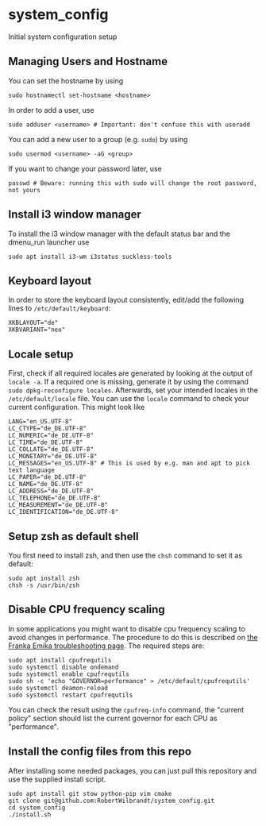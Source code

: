 # system_config
Initial system configuration setup

## Managing Users and Hostname

You can set the hostname by using

```console
sudo hostnamectl set-hostname <hostname>
```

In order to add a user, use

```console
sudo adduser <username> # Important: don't confuse this with useradd
```

You can add a new user to a group (e.g. ```sudo```) by using

```console
sudo usermod <username> -aG <group>
```

If you want to change your password later, use

```console
passwd # Beware: running this with sudo will change the root password, not yours
```

## Install i3 window manager

To install the i3 window manager with the default status bar and the dmenu_run launcher use

```console
sudo apt install i3-wm i3status suckless-tools
```

## Keyboard layout

In order to store the keyboard layout consistently, edit/add the following lines to ```/etc/default/keyboard```:

```console
XKBLAYOUT="de"
XKBVARIANT="neo"
```

## Locale setup

First, check if all required locales are generated by looking at the output of ```locale -a```. If a required one is missing, generate it by using the command ```sudo dpkg-reconfigure locales```. Afterwards, set your intended locales in the ```/etc/default/locale``` file. You can use the ```locale``` command to check your current configuration. This might look like

```console
LANG="en_US.UTF-8"
LC_CTYPE="de_DE.UTF-8"
LC_NUMERIC="de_DE.UTF-8"
LC_TIME="de_DE.UTF-8"
LC_COLLATE="de_DE.UTF-8"
LC_MONETARY="de_DE.UTF-8"
LC_MESSAGES="en_US.UTF-8" # This is used by e.g. man and apt to pick text language
LC_PAPER="de_DE.UTF-8"
LC_NAME="de_DE.UTF-8"
LC_ADDRESS="de_DE.UTF-8"
LC_TELEPHONE="de_DE.UTF-8"
LC_MEASUREMENT="de_DE.UTF-8"
LC_IDENTIFICATION="de_DE.UTF-8"
```

## Setup zsh as default shell

You first need to install zsh, and then use the ```chsh``` command to set it as default:

```console
sudo apt install zsh
chsh -s /usr/bin/zsh
```

## Disable CPU frequency scaling

In some applications you might want to disable cpu frequency scaling to avoid changes in performance. The procedure to do this is described on [the Franka Emika troubleshooting page](https://frankaemika.github.io/docs/troubleshooting.html). The required steps are:

```console
sudo apt install cpufrequtils
sudo systemctl disable ondemand
sudo systemctl enable cpufrequtils
sudo sh -c 'echo "GOVERNOR=performance" > /etc/default/cpufrequtils'
sudo systemctl deamon-reload
sudo systemctl restart cpufrequtils
```

You can check the result using the ```cpufreq-info``` command, the "current policy" section should list the current governor for each CPU as "performance".

## Install the config files from this repo

After installing some needed packages, you can just pull this repository and use the supplied install script.

```console
sudo apt install git stow python-pip vim cmake
git clone git@github.com:RobertWilbrandt/system_config.git
cd system_config
./install.sh
```
